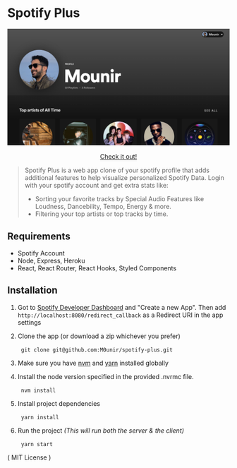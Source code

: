 # Spotify Plus

<img src="./client/public/spotify-plus.png" alt="Spotify Plus web app" />

<p align="center">
<a target="_blank" href="https://spotify-plus.herokuapp.com/"> Check it out!</a> 
</p>

>Spotify Plus is a web app clone of your spotify profile that adds additional features to help visualize personalized Spotify Data. Login with your spotify account and get extra stats like:
>- Sorting your favorite tracks by Special Audio Features like Loudness, Dancebility, Tempo, Energy & more. 
>- Filtering your top artists or top tracks by time.

## Requirements

- Spotify Account
- Node, Express, Heroku
- React, React Router, React Hooks, Styled Components

## Installation

1. Got to [Spotify Developer Dashboard](https://developer.spotify.com/dashboard/) and "Create a new App". Then add `http://localhost:8080/redirect_callback` as a Redirect URI in the app settings
2. Clone the app (or download a zip whichever you prefer)

    ```shell
     git clone git@github.com:M0unir/spotify-plus.git
    ```
3. Make sure you have [nvm](https://github.com/nvm-sh/nvm) and [yarn](https://www.yarnpkg.com/) installed globally

4. Install the node version specified in the provided .nvrmc file.
   
    ```shell
     nvm install
    ```
5. Install project dependencies
   
    ```shell
     yarn install
    ```
5. Run the project *(This will run both the server & the client)*
   
    ```shell
     yarn start
    ```

( MIT License )
